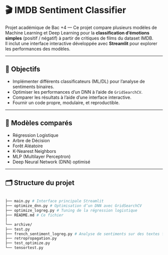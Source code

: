 # 🎬 IMDB Sentiment Classifier

Projet académique de Bac +4 — Ce projet compare plusieurs modèles de Machine Learning et Deep Learning pour la **classification d’émotions simples** (positif / négatif) à partir de critiques de films du dataset IMDB.  
Il inclut une interface interactive développée avec **Streamlit** pour explorer les performances des modèles.

---

## 📌 Objectifs

- Implémenter différents classificateurs (ML/DL) pour l’analyse de sentiments binaires.
- Optimiser les performances d’un DNN à l’aide de `GridSearchCV`.
- Comparer les résultats à l’aide d’une interface interactive.
- Fournir un code propre, modulaire, et reproductible.

---

## 🧠 Modèles comparés

- Régression Logistique
- Arbre de Décision
- Forêt Aléatoire
- K-Nearest Neighbors
- MLP (Multilayer Perceptron)
- Deep Neural Network (DNN) optimisé

---

## 🗂️ Structure du projet

```bash

├── main.py # Interface principale Streamlit
├── optimize_dnn.py # Optimisation d’un DNN avec GridSearchCV
├── optimize_logreg.py # Tuning de la régression logistique
├── README.md # Ce fichier
│
└── archive/
├── test.py
├── french_sentiment_logreg.py # Analyse de sentiments sur des textes français (expérimental)
├── retropropagation.py
├── test_optimize.py
└── tensortest.py
